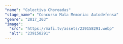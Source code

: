 ```yaml
---
"name": "Colectiva Choreadas"
"stage_name": "Concurso Mala Memoria: Autodefensa"
"genre": "2017_303"
"image":
  "src": "https://mafi.tv/assets/239158291.webp"
  "alt": "239158291"
---
```

